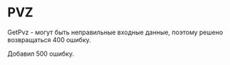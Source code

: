# PVZ

GetPvz - могут быть неправильные входные данные, поэтому решено возвращаться 400 ошибку.

Добавил 500 ошибку.